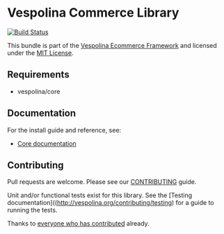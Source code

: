 Vespolina Commerce Library
======================

[![Build Status](https://secure.travis-ci.org/vespolina/commerce.png?branch=master)](http://travis-ci.org/vespolina/commerce)

This bundle is part of the [Vespolina Ecommerce Framework](http://vespolina.org/)
and licensed under the [MIT License](LICENSE).

## Requirements

* vespolina/core

## Documentation

For the install guide and reference, see:

* [Core documentation](http://docs.vespolina.org/components/commerce.html)

## Contributing

Pull requests are welcome. Please see our
[CONTRIBUTING](http://vespolina.org/contributing/guide)
guide.

Unit and/or functional tests exist for this library. See the
[Testing documentation]((http://vespolina.org/contributing/testing)
for a guide to running the tests.

Thanks to
[everyone who has contributed](https://github.com/vespolina/commerce/contributors) already.
